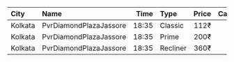 | City    | Name                   |  Time | Type     | Price | Capacity | Booked |
| :------ | :--------------------- | ----: | :------- | ----: | -------: | -----: |
| Kolkata | PvrDiamondPlazaJassore | 18:35 | Classic  |  112₹ |       50 |     50 |
| Kolkata | PvrDiamondPlazaJassore | 18:35 | Prime    |  200₹ |        5 |      5 |
| Kolkata | PvrDiamondPlazaJassore | 18:35 | Recliner |  360₹ |        6 |      6 |